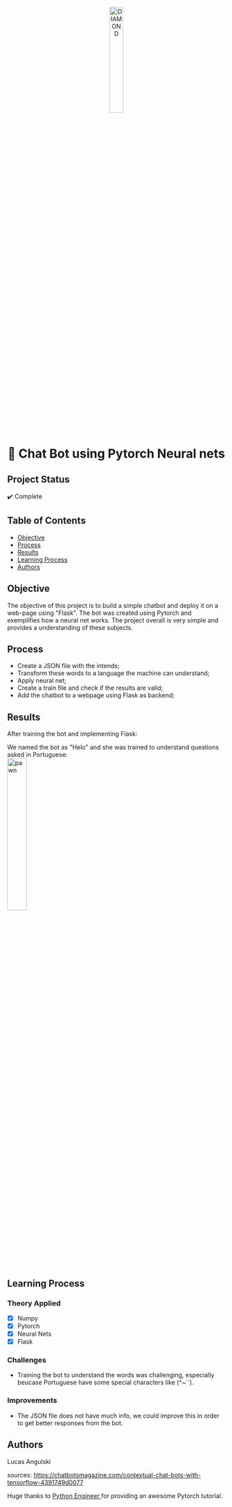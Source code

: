 

<p align="center"><a href="https://imgbb.com/"><img src="https://cdn-icons-png.flaticon.com/512/2040/2040946.png" alt="DIAMOND" width="25%" border="0"></a><br /></p>


<h1 align="center"> 🤖 Chat Bot using Pytorch Neural nets </h1>

## Project Status
:heavy_check_mark: Complete

## Table of Contents 
- [Objective](#objective)
- [Process](#Process)
- [Results](#Results)
- [Learning Process](#Learning-Process)
- [Authors](#Authors)

## Objective

The objective of this project is to build a simple chatbot and deploy it on a web-page using "Flask".
The bot was created using Pytorch and exemplifies how a neural net works. The project overall is very simple and provides a understanding of these subjects.




## Process
- Create a JSON file with the intends;
- Transform these words to a language the machine can understand;
- Apply neural net;
- Create a train file and check if the results are valid;
- Add the chatbot to a webpage using Flask as backend;


## Results
After training the bot and implementing Flask:


     
We named the bot as "Helo" and she was trained to understand questions asked in Portuguese:
<br>
<img src="https://user-images.githubusercontent.com/85833899/140935335-9855d0a5-4021-4fc4-ada1-34d26e4ff246.PNG" alt="pawn" width="30%" border="0">


## Learning Process

### Theory Applied
- [x] Numpy
- [x] Pytorch
- [x] Neural Nets
- [x] Flask

### Challenges
- Training the bot to understand the words was challenging, especially beucase Portuguese have some special characters like (^~`´).

### Improvements
 - The JSON file does not have much info, we could improve this in order to get better responses from the bot.
 

## Authors
Lucas Angulski <br>

  
  sources: https://chatbotsmagazine.com/contextual-chat-bots-with-tensorflow-4391749d0077
  
  Huge thanks to <a href="https://www.youtube.com/channel/UCbXgNpp0jedKWcQiULLbDTA" target='_blank'>Python Engineer </a> for providing an awesome Pytorch tutorial.
  

  
  

